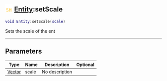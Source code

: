 ## <img src="../../.gitbook/assets/shared.png" width="24" height=24 /> [Entity](https://iaswiki.rawr.dev/readme/entity):setScale

```lua
void Entity:setScale(scale)
```

Sets the scale of the ent

------
## Parameters

| Type   | Name | Description | Optional |
| ------ | ---- | ----------- | -------: |
| [Vector](https://iaswiki.rawr.dev/readme/vector) | scale | No description |  |


